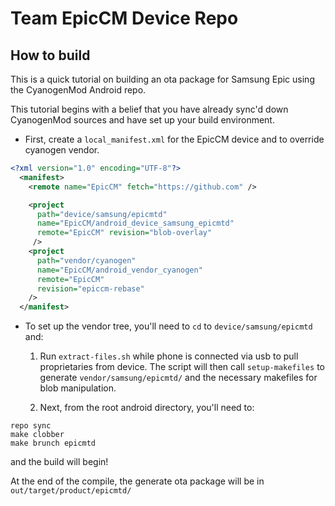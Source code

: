 Team EpicCM Device Repo
=======================

How to build
------------
This is a quick tutorial on building an ota package for Samsung Epic using the CyanogenMod Android repo.

This tutorial begins with a belief that you have already sync'd down CyanogenMod sources and have set up your build environment.

* First, create a `local_manifest.xml` for the EpicCM device and to override cyanogen vendor.

```xml
<?xml version="1.0" encoding="UTF-8"?>
  <manifest>
    <remote name="EpicCM" fetch="https://github.com" />

    <project
      path="device/samsung/epicmtd"
      name="EpicCM/android_device_samsung_epicmtd"
      remote="EpicCM" revision="blob-overlay"
     />
    <project
      path="vendor/cyanogen"
      name="EpicCM/android_vendor_cyanogen"
      remote="EpicCM"
      revision="epiccm-rebase"
    />
  </manifest>
```

* To set up the vendor tree, you'll need to `cd` to `device/samsung/epicmtd` and:

  1. Run `extract-files.sh` while phone is connected via usb to pull proprietaries from device. The script will then call `setup-makefiles` to generate `vendor/samsung/epicmtd/` and the necessary makefiles for blob manipulation.

  2. Next, from the root android directory, you'll need to:

```
repo sync
make clobber
make brunch epicmtd
```

and the build will begin!

At the end of the compile, the generate ota package will be in `out/target/product/epicmtd/`

